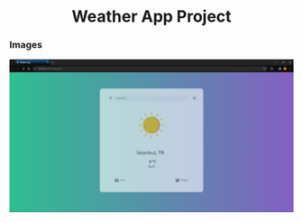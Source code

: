 <h1 align="center">Weather App Project</h1>

<h3 align="left">Images</h3>
<img src="https://github.com/alpataseven/WeatherApp/blob/main/weatherApp.png" alt="WeatherApp" />
